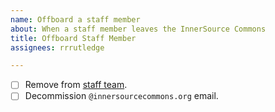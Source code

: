 ```yaml
---
name: Offboard a staff member
about: When a staff member leaves the InnerSource Commons
title: Offboard Staff Member
assignees: rrrutledge

---
```


- [ ] Remove from [staff team](https://github.com/orgs/InnerSourceCommons/teams/staff).
- [ ] Decommission `@innersourcecommons.org` email.
